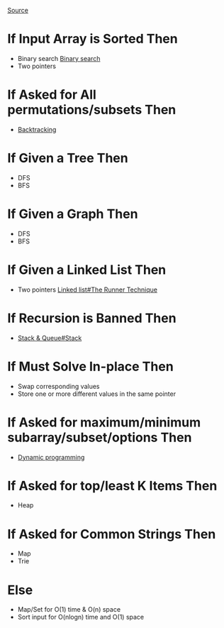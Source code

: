 [Source](https://seanprashad.com/leetcode-patterns/)

# If Input Array is Sorted Then

- Binary search [Binary search](Binary%20search.md)
- Two pointers

# If Asked for All permutations/subsets Then

- [Backtracking](Backtracking.md)

# If Given a Tree Then

- DFS
- BFS

# If Given a Graph Then

- DFS
- BFS

# If Given a Linked List Then

- Two pointers [Linked list#The Runner Technique](Linked%20list#The%20Runner%20Technique.md)

# If Recursion is Banned Then

- [Stack & Queue#Stack](Stack%20&%20Queue#Stack.md)

# If Must Solve In-place Then

- Swap corresponding values
- Store one or more different values in the same pointer

# If Asked for maximum/minimum subarray/subset/options Then

- [Dynamic programming](Dynamic%20programming.md)

# If Asked for top/least K Items Then

- Heap

# If Asked for Common Strings Then

- Map
- Trie

# Else

- Map/Set for O(1) time & O(n) space
- Sort input for O(nlogn) time and O(1) space
